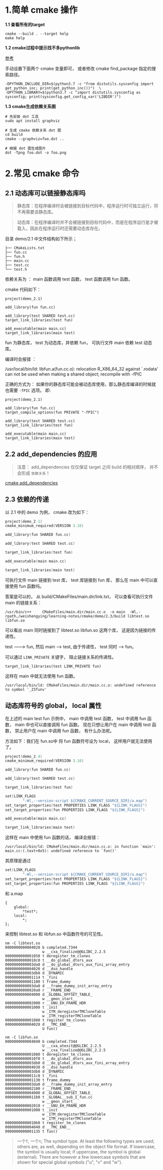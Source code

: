 
# 1.简单 cmake 操作
**1.1 查看所有的target**
```shell
cmake --build . --target help  
make help
```

**1.2 cmake过程中提示找不多pythonlib**

[参考](https://stackoverflow.com/questions/24174394/cmake-is-not-able-to-find-python-libraries)

手动设置下面两个 cmake 变量即可， 或者修改 cmake find_package 指定的搜索路径。
```shell
-DPYTHON_INCLUDE_DIR=$(python3.7 -c "from distutils.sysconfig import get_python_inc; print(get_python_inc())")  \
-DPYTHON_LIBRARY=$(python3.7 -c "import distutils.sysconfig as sysconfig; print(sysconfig.get_config_var('LIBDIR')")
```
     
**1.3 cmake生成依赖关系图**
```shell
# 先安装 dot 工具
sudo apt install graphviz

# 生成 cmake 依赖关系 dot 图
cd build
cmake --graphviz=foo.dot ..

# 根据 dot 图生成图片
dot -Tpng foo.dot -o foo.png
```


# 2.常见 cmake 命令
## 2.1 动态库可以链接静态库吗

> 静态库：在程序编译时会被链接到⽬标代码中，程序运⾏时可独立运行，将不再需要该静态库。

> 动态库：在程序编译时并不会被链接到⽬标代码中，⽽是在程序运⾏是才被载⼊，因此在程序运⾏时还需要动态库存在。

目录 demo/2.1 中文件结构如下所示；
```shell
├── CMakeLists.txt
├── fun.cc
├── fun.h
├── main.cc
├── test.cc
└── test.h
```

依赖关系为 ： main 函数调用 test 函数， test 函数调用 fun 函数。

cmake 代码如下：
```shell
project(demo_2.1)

add_library(fun fun.cc)

add_library(test SHARED test.cc)
target_link_libraries(test fun)

add_executable(main main.cc)
target_link_libraries(main test)
```
fun 为静态库， test 为动态库，并依赖 fun， 可执行文件 main 依赖 test 动态库。 

编译时会报错 ：

  /usr/local/bin/ld: libfun.a(fun.cc.o): relocation R_X86_64_32 against `.rodata' can not be used when making a shared object; recompile with -fPIC

正确的方式为： 如果你的静态库可能会被动态库使用，那么静态库编译的时候就也需要 `-fPIC` 选项。
即:
```shell
project(demo_2.1)

add_library(fun fun.cc)
target_compile_options(fun PRIVATE "-fPIC")

add_library(test SHARED test.cc)
target_link_libraries(test fun)

add_executable(main main.cc)
target_link_libraries(main test)

```

## 2.2 add_dependencies 的应用
> 注意： add_dependencies 仅仅保证 target 之间 build 的相对顺序， 并不会形成 `依赖关系`！

[cmake add_dependencies](https://cmake.org/cmake/help/v3.16/command/add_dependencies.html?highlight=add_dependencie#command:add_dependencies)

## 2.3 依赖的传递
以 2.1 中的 demo 为例， cmake 改为如下：
```cpp
project(demo_2.1)
cmake_minimum_required(VERSION 3.16)

add_library(fun SHARED fun.cc)

add_library(test SHARED test.cc)

target_link_libraries(test fun)

add_executable(main main.cc)

target_link_libraries(main test)
```

可执行文件 main 链接到 test 库， test 库链接到 fun 库， 那么在 main 中可以直接使用 fun 函数吗。

答案是可以的， 从 build/CMakeFiles/main.dir/link.txt， 可以查看可执行文件 main 的链接关系：
```shell
/usr/bin/c++     CMakeFiles/main.dir/main.cc.o  -o main  -Wl,-rpath,/weishengying/learning-notes/cmake/demo/2.3/build libtest.so libfun.so 
```

可以看出 main 同时链接到了 libtest.so libfun.so 这两个库， 这是因为链接的传递性。

test ---> fun,  然后 main --> test, 由于传递性， test 同时 --> fun。

可以通过 `LINK_PRIVATE` 关键字， 阻止链接关系的传递性。
```shell
target_link_libraries(test LINK_PRIVATE fun)
```
这样在 main 中就无法使用 fun 函数。
```shell
/usr/local/bin/ld: CMakeFiles/main.dir/main.cc.o: undefined reference to symbol '_Z3funv'
```

## 动态库符号的 global， local 属性
在上述的 main test fun 示例中， main 中调用 test 函数， test 中调用 fun 函数， main 中也可以直接调用 fun 函数。
现在只想让用户在 main 中调用 test 函数， 禁止用户在 main 中调用 fun 函数， 有什么办法呢。

方法如下：我们在 fun.so中 将 fun 函数符号设为 local， 这样用户就无法使用了。

```cpp
project(demo_2.4)
cmake_minimum_required(VERSION 3.16)

add_library(fun SHARED fun.cc)

add_library(test SHARED test.cc)

target_link_libraries(test fun)

set(LINK_FLAGS
        "-Wl,--version-script ${CMAKE_CURRENT_SOURCE_DIR}/a.map")
set_target_properties(test PROPERTIES LINK_FLAGS "${LINK_FLAGS}")
set_target_properties(fun PROPERTIES LINK_FLAGS "${LINK_FLAGS}")

add_executable(main main.cc)

target_link_libraries(main test)
```

这样在 main 中使用 fun 函数的话， 编译会报错：
```shell
/usr/local/bin/ld: CMakeFiles/main.dir/main.cc.o: in function `main':
main.cc:(.text+0x5): undefined reference to `fun()'
```

其原理是通过 
```cpp
set(LINK_FLAGS
        "-Wl,--version-script ${CMAKE_CURRENT_SOURCE_DIR}/a.map")
set_target_properties(test PROPERTIES LINK_FLAGS "${LINK_FLAGS}")
set_target_properties(fun PROPERTIES LINK_FLAGS "${LINK_FLAGS}")
```
和 a.map
```shell
{
	global:
		*test*;
	local:
		*;
};
```
来控制 libtest.so 和 libfun.so 中函数符号的可见性。

```shell
nm -C libtest.so 
0000000000004028 b completed.7344
                 w __cxa_finalize@@GLIBC_2.2.5
0000000000001050 t deregister_tm_clones
00000000000010c0 t __do_global_dtors_aux
0000000000003da8 d __do_global_dtors_aux_fini_array_entry
0000000000004020 d __dso_handle
0000000000003db0 d _DYNAMIC
0000000000001114 t _fini
0000000000001100 t frame_dummy
0000000000003da0 d __frame_dummy_init_array_entry
00000000000020a0 r __FRAME_END__
0000000000004000 d _GLOBAL_OFFSET_TABLE_
                 w __gmon_start__
0000000000002000 r __GNU_EH_FRAME_HDR
0000000000001000 t _init
                 w _ITM_deregisterTMCloneTable
                 w _ITM_registerTMCloneTable
0000000000001080 t register_tm_clones
0000000000004028 d __TMC_END__
                 U fun()

nm -C libfun.so 
0000000000004040 b completed.7344
                 U __cxa_atexit@@GLIBC_2.2.5
                 w __cxa_finalize@@GLIBC_2.2.5
0000000000001080 t deregister_tm_clones
00000000000010f0 t __do_global_dtors_aux
0000000000003db0 d __do_global_dtors_aux_fini_array_entry
0000000000004038 d __dso_handle
0000000000003db8 d _DYNAMIC
00000000000011c8 t _fini
0000000000001130 t frame_dummy
0000000000003da0 d __frame_dummy_init_array_entry
0000000000002100 r __FRAME_END__
0000000000004000 d _GLOBAL_OFFSET_TABLE_
00000000000011b0 t _GLOBAL__sub_I_fun.cc
                 w __gmon_start__
0000000000002010 r __GNU_EH_FRAME_HDR
0000000000001000 t _init
                 w _ITM_deregisterTMCloneTable
                 w _ITM_registerTMCloneTable
00000000000010b0 t register_tm_clones
0000000000004040 d __TMC_END__
0000000000001135 t fun()
```
> 一个`T`, 一个`t`;
> The symbol type.  At least the following types are used; others are, as well, depending on the object file format.  If
  lowercase, the symbol is usually local; if uppercase, the symbol is global (external).  There are however a few lowercase symbols that are shown for special global symbols ("u", "v" and "w").